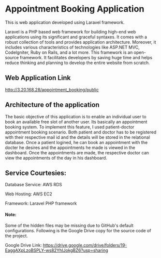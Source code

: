 # Appointment Booking Application

This is web application developed using Laravel framework.

Laravel is a PHP based web framework for building high-end web applications using its significant and graceful syntaxes. It comes with a robust collection of tools and provides application architecture. Moreover, it includes various characteristics of technologies like ASP.NET MVC, CodeIgniter, Ruby on Rails, and a lot more. This framework is an open-source framework. It facilitates developers by saving huge time and helps reduce thinking and planning to develop the entire website from scratch.

## Web Application Link
http://3.20.168.28/appointment_booking/public

## Architecture of the application
The basic objective of this application is to enable an individual user to book an available free slot of another user. Its basically an appointment booking system. To implement this feature, I used patient-doctor appointment booking scenario.
Both patient and doctor has to be registered with their respective mail id and the details will be stored in the relational database.
Once a patient logined, he can book an appointment with the docter he desires and the appointments he made is viewed in the dashboard. Once the appointments are made, the respective doctor can view the appointments of the day in his dashboard.

## Service Courtesies:
Database Service: AWS RDS

Web Hosting: AWS EC2

Framework: Laravel PHP framework

#### Note:
Some of the hidden files may be missing due to GitHub's default configurations. Following is the Google Drive copy for the source code of the project.

Google Drive Link: https://drive.google.com/drive/folders/19-EaggAXpLzoBSPLY-ws82YhIJokgBZ6?usp=sharing
